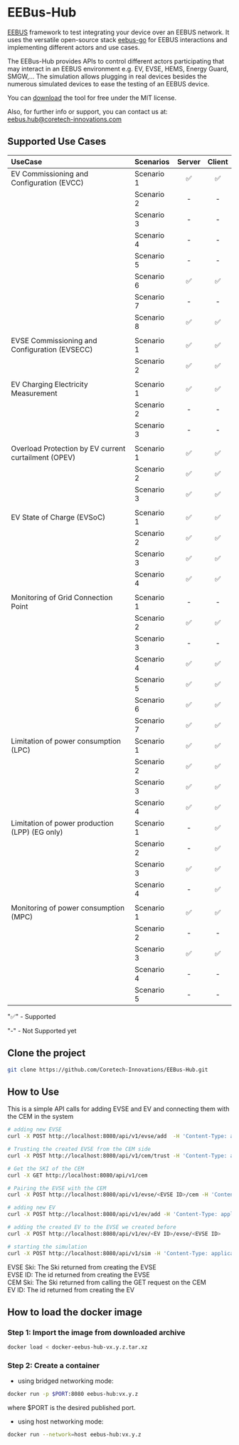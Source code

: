 # EEBus-Hub

[EEBUS](https://eebus.org) framework to test integrating your device over an EEBUS network. It uses the versatile open-source stack [eebus-go](https://github.com/enbility/eebus-go) for EEBUS interactions and implementing different actors and use cases.

The EEBus-Hub provides APIs to control different actors participating that may interact in an EEBUS environment e.g. EV, EVSE, HEMS, Energy Guard, SMGW,...
The simulation allows plugging in real devices besides the numerous simulated devices to ease the testing of an EEBUS device.

You can [download](https://www.coretech-innovations.com/projects/eebushub/download) the tool for free under the MIT license.

Also, for further info or support, you can contact us at: <eebus.hub@coretech-innovations.com>

## Supported Use Cases

| UseCase                                               | Scenarios  | Server        | Client        |
| :---------------------------------------------------- |:---------- | :-----------: | :-----------: |
| EV Commissioning and Configuration (EVCC)             | Scenario 1 | ✅     | ✅     |
|                                                       | Scenario 2 | - | - |
|                                                       | Scenario 3 | - | - |
|                                                       | Scenario 4 | - | - |
|                                                       | Scenario 5 | - | - |
|                                                       | Scenario 6 | ✅     | ✅     |
|                                                       | Scenario 7 | - | - |
|                                                       | Scenario 8 | ✅     | ✅     |
|                                                       |            |               |               |
| EVSE Commissioning and Configuration (EVSECC)         | Scenario 1 | ✅ | ✅ |
|                                                       | Scenario 2 | ✅     | ✅     |
|                                                       |            |               |               |
| EV Charging Electricity Measurement                   | Scenario 1 | ✅     | ✅     |
|                                                       | Scenario 2 | - | - |
|                                                       | Scenario 3 | - | - |
|                                                       |            |               |               |
| Overload Protection by EV current curtailment (OPEV)  | Scenario 1 | ✅     | ✅     |
|                                                       | Scenario 2 | ✅     | ✅     |
|                                                       | Scenario 3 | ✅     | ✅     |
|                                                       |            |               |               |
| EV State of Charge (EVSoC)                            | Scenario 1 | ✅     | ✅     |
|                                                       | Scenario 2 | ✅     | ✅     |
|                                                       | Scenario 3 | ✅     | ✅     |
|                                                       | Scenario 4 | ✅     | ✅     |
|                                                       |            |               |               |
| Monitoring of Grid Connection Point                   | Scenario 1 | - | - |
|                                                       | Scenario 2 | ✅     | ✅     |
|                                                       | Scenario 3 | - | - |
|                                                       | Scenario 4 | ✅     | ✅     |
|                                                       | Scenario 5 | ✅     | ✅     |
|                                                       | Scenario 6 | ✅     | ✅     |
|                                                       | Scenario 7 | ✅     | ✅     |
| Limitation of power consumption (LPC)                 | Scenario 1 | ✅     | ✅     |
|                                                       | Scenario 2 | ✅     | ✅     |
|                                                       | Scenario 3 | ✅     | ✅     |
|                                                       | Scenario 4 | ✅     | ✅     |
| Limitation of power production (LPP) (EG only)        | Scenario 1 | -      | ✅     |
|                                                       | Scenario 2 | -      | ✅     |
|                                                       | Scenario 3 | ✅     | ✅     |
|                                                       | Scenario 4 | -      | ✅     |
|                                                       |            |               |               |
| Monitoring of power consumption (MPC)                  | Scenario 1 | ✅     | ✅     |
|                                                       | Scenario 2 |- | - |
|                                                       | Scenario 3 | ✅     | ✅     |
|                                                       | Scenario 4 |- | - |
|                                                       | Scenario 5 |- | - |

"✅" - Supported

"-"  - Not Supported yet

## Clone the project

```bash
git clone https://github.com/Coretech-Innovations/EEBus-Hub.git

```

## How to Use

This is a simple API calls for adding EVSE and EV and connecting them with the CEM in the system

```bash
# adding new EVSE
curl -X POST http://localhost:8080/api/v1/evse/add  -H 'Content-Type: application/json'  -d '{"deviceName":"Coretech EVSE WLBX", "deviceCode":"0002","deviceModel":"Charging Station","brandName":"Coretech Innovations","vendor":{"name":"Coretech Innovations","code":"60745"},"serialNumber":"SN7640"}'

# Trusting the created EVSE from the CEM side
curl -X POST http://localhost:8080/api/v1/cem/trust -H 'Content-Type: application/json' -d '{"remoteSki": <EVSE Ski>}'

# Get the SKI of the CEM
curl -X GET http://localhost:8080/api/v1/cem 

# Pairing the EVSE with the CEM
curl -X POST http://localhost:8080/api/v1/evse/<EVSE ID>/cem -H 'Content-Type: application/json' -d '{"remoteski": <CEM Ski>}'

# adding new EV
curl -X POST http://localhost:8080/api/v1/ev/add -H 'Content-Type: application/json' -d '{"device": {"name": "Taycan", "code": "0003", "serialNumber": "SN1235"},"currentLimits": {"min": 5, "max": 10}, "asymmetricCharging": false}'

# adding the created EV to the EVSE we created before
curl -X POST http://localhost:8080/api/v1/ev/<EV ID>/evse/<EVSE ID>

# starting the simulation
curl -X POST http://localhost:8080/api/v1/sim -H 'Content-Type: application/json' -d '{"action": "start","tickRate": 1000,"simTimePerTick": 10}'
```

EVSE Ski: The Ski returned from creating the EVSE  
EVSE ID: The id returned from creating the EVSE  
CEM Ski: The Ski returned from calling the GET request on the CEM  
EV ID: The id returned from creating the EV

## How to load the docker image

### Step 1: Import the image from downloaded archive

```bash
docker load < docker-eebus-hub-vx.y.z.tar.xz
```

### Step 2: Create a container

* using bridged networking mode:

```bash
docker run -p $PORT:8080 eebus-hub:vx.y.z
```

where $PORT is the desired published port.

* using host networking mode:

```bash
docker run --network=host eebus-hub:vx.y.z
```
